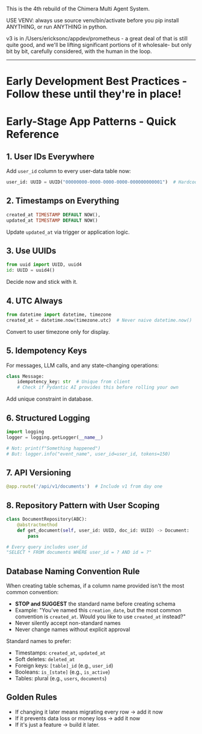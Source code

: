 This is the 4th rebuild of the Chimera Multi Agent System.

USE VENV: always use source venv/bin/activate before you pip install ANYTHING, or run ANYTHING in python. 

v3 is in /Users/ericksonc/appdev/prometheus - a great deal of that is still quite good, and we'll be lifting significant portions of it wholesale- but only bit by bit, carefully considered, with the human in the loop. 

---

# Early Development Best Practices - Follow these until they're in place!

# Early-Stage App Patterns - Quick Reference

## 1. User IDs Everywhere
Add `user_id` column to every user-data table now:
```python
user_id: UUID = UUID("00000000-0000-0000-0000-000000000001")  # Hardcoded for now
```

## 2. Timestamps on Everything
```sql
created_at TIMESTAMP DEFAULT NOW(),
updated_at TIMESTAMP DEFAULT NOW()
```
Update `updated_at` via trigger or application logic.

## 3. Use UUIDs
```python
from uuid import UUID, uuid4
id: UUID = uuid4()
```
Decide now and stick with it.

## 4. UTC Always
```python
from datetime import datetime, timezone
created_at = datetime.now(timezone.utc)  # Never naive datetime.now()
```
Convert to user timezone only for display.

## 5. Idempotency Keys
For messages, LLM calls, and any state-changing operations:
```python
class Message:
    idempotency_key: str  # Unique from client
    # Check if Pydantic AI provides this before rolling your own
```
Add unique constraint in database.

## 6. Structured Logging
```python
import logging
logger = logging.getLogger(__name__)

# Not: print(f"Something happened")
# But: logger.info("event_name", user_id=user_id, tokens=150)
```

## 7. API Versioning
```python
@app.route('/api/v1/documents')  # Include v1 from day one
```

## 8. Repository Pattern with User Scoping
```python
class DocumentRepository(ABC):
    @abstractmethod
    def get_document(self, user_id: UUID, doc_id: UUID) -> Document:
        pass

# Every query includes user_id
"SELECT * FROM documents WHERE user_id = ? AND id = ?"
```

## Database Naming Convention Rule

When creating table schemas, if a column name provided isn't the most common convention:
- **STOP and SUGGEST** the standard name before creating schema
- Example: "You've named this `creation_date`, but the most common convention is `created_at`. Would you like to use `created_at` instead?"
- Never silently accept non-standard names
- Never change names without explicit approval

Standard names to prefer:
- Timestamps: `created_at`, `updated_at`
- Soft deletes: `deleted_at`
- Foreign keys: `[table]_id` (e.g., `user_id`)
- Booleans: `is_[state]` (e.g., `is_active`)
- Tables: plural (e.g., `users`, `documents`)

## Golden Rules
- If changing it later means migrating every row → add it now
- If it prevents data loss or money loss → add it now  
- If it's just a feature → build it later.